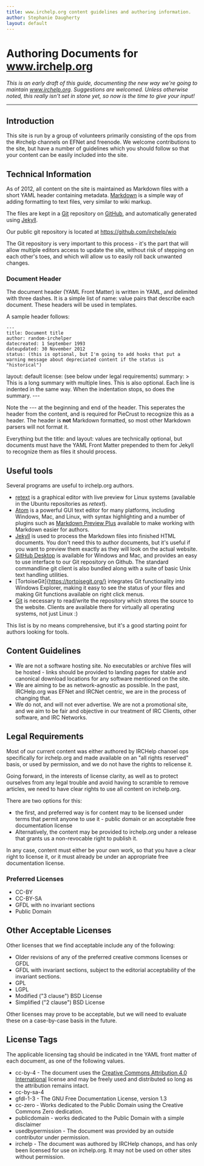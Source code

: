 ```yaml
---
title: www.irchelp.org content guidelines and authoring information.
author: Stephanie Daugherty
layout: default
---
```


# Authoring Documents for www.irchelp.org
*This is an early draft of this guide, documenting the new way we're going to maintain www.irchelp.org. Suggestions are welcomed. Unless otherwise noted, this really isn't set in stone yet, so now is the time to give your input!*
* * *

## Introduction

This site is run by a group of volunteers primarily consisting of the ops from the #irchelp channels on EFNet and freenode. We welcome contributions to the site, but have a number of guidelines which you should
follow so that your content can be easily included into the site.


## Technical Information

As of 2012, all content on the site is maintained as Markdown files with a short YAML header containing metadata. [Markdown](en.wikipedia.org/wiki/Markdown) is a simple way of adding formatting to text files, very similar to wiki markup.

   The files are kept in a [Git](http://git-scm.org) repository on [GitHub](https://www.github.com), and automatically generated using [Jekyll](https://jekyllrb.com/).

Our public git repository is located at https://github.com/irchelp/wio

The Git repository is very important to this process - it's the part that will allow multiple editors access to update the site, without risk of stepping on each other's toes, and which will allow us to easily roll back unwanted changes.

### Document Header
The document header (YAML Front Matter) is written in YAML, and delimited with three dashes. It is a simple list of name: value pairs that describe each document. These headers will be used in templates.

A sample header follows:

	---
	title: Document title
	author: random-irchelper
	datecreated: 1 September 1993
	dateupdated: 30 November 2012
	status: (this is optional, but I'm going to add hooks that put a warning message about depreciated content if the status is "historical")
  layout: default
  license: (see below under legal requirements)
	summary:	>
		This is a long summary with multiple lines. This is also optional.
		Each line is indented in the same way. When the indentation stops, so does the summary.
	---

Note the --- at the beginning and end of the header. This seperates the header from the content, and is required for PieCrust to recognize this as a header. The header is **not** Markdown formatted, so most other Markdown parsers will not format it.

Everything but the title: and layout: values are technically optional, but documents must have the YAML Front Matter prepended to them for Jekyll to recognize them as files it should process.

## Useful tools

Several programs are useful to irchelp.org authors.

  * [retext](http://sourceforge.net/p/retext/home/ReText/) is a graphical editor with live preview for Linux systems (available in the Ubuntu repositories as *retext*).
  * [Atom](https://atom.io/) is a powerful GUI text editor for many platforms, including Windows, Mac, and Linux, with syntax highlighting and a number of plugins such as [Markdown Preview Plus](https://atom.io/packages/markdown-preview-plus) available to make working with Markdown easier for authors.
  * [Jekyll](https://jekyllrb.com) is used to process the Markdown files into finished HTML documents. You don't need this to author documents, but it's useful if you want to preview them exactly as they will look on the actual website.
  * [GitHub Desktop](https://desktop.github.com) is available for Windows and Mac, and provides an easy to use interface to our Git repository on Github. The standard commandline git client is also bundled along with a suite of basic Unix text handling utilities.
  * [TortoiseGit]{https://tortoisegit.org/} integrates Git functionality into Windows Explorer, making it easy to see the status of your files and making Git functions available on right click menus.
  * [Git](http://git-scm.com/) is necessary to read/write the repository which stores the source to the website. Clients are available there for virtually all operating systems, not just Linux :)

This list is by no means comprehensive, but it's a good starting point for authors looking for tools.


## Content Guidelines
  * We are not a software hosting site. No executables or archive files will be hosted - links should be provided to landing pages for stable and canonical download locations for any software mentioned on the site.
  * We are aiming to be as network-agnostic as possible. In the past, IRCHelp.org was EFNet and IRCNet centric, we are in the process of changing that.
  * We do not, and will not ever advertise. We are not a promotional site, and we aim to be fair and objective in our treatment of IRC Clients, other software, and IRC Networks.

## Legal Requirements

Most of our current content was either authored by IRCHelp chanoel ops specifically for irchelp.org and made available on an "all rights reserved" basis, or used by permission, and we do not have the rights to relicense it.

Going forward, in the interests of license clarity, as well as to protect ourselves from any legal trouble and avoid having to scramble to remove articles, we need to have clear rights to use all content on irchelp.org.

There are two options for this:
 - the first, and preferred way is for content may to be licensed under terms that permit anyone to use it - public domain or an acceptable free documentation license
 - Alternatively, the content may be provided to irchelp.org under a release that grants us a non-revocable right to publish it.

In any case, content must either be your own work, so that you have a clear right to license it, or it must already be under an appropriate free documentation license.

### Preferred Licenses
  * CC-BY
  * CC-BY-SA
  * GFDL with no invariant sections
  * Public Domain

## Other Acceptable Licenses

Other licenses that we find acceptable include any of the following:
   * Older revisions of any of the preferred creative commons licenses or GFDL
   * GFDL with invariant sections, subject to the editorial acceptability of the invariant sections.
   * GPL
   * LGPL
   * Modified ("3 clause") BSD License
   * Simplified ("2 clause") BSD License
 
Other licenses may prove to be acceptable, but we will need to evaluate these on a case-by-case basis in the future.

## License Tags
The applicable licensing tag should be indicated in tne YAML front matter of each document, as one of the following values.

* cc-by-4 - The document uses the [Creative Commons Attribution 4.0 International](http://creativecommons.org/licenses/by/4.0/) license and may be freely used and distributed so long as the attribution remains intact.
* cc-by-sa-4
* gfdl-1-3 - The GNU Free Documentation License, version 1.3
* cc-zero - Works dedicated to the Public Domain using the Creative Commons Zero dedication.
* publicdomain - works dedicated to the Public Domain with a simple disclaimer
* usedbypermission - The document was provided by an outside contributor under permission.
* irchelp - The document was authored by IRCHelp chanops, and has only been licensed for use on irchelp.org. It may not be used on other sites without permission.

